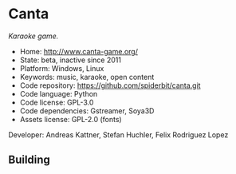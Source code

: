 # Canta

_Karaoke game._

- Home: http://www.canta-game.org/
- State: beta, inactive since 2011
- Platform: Windows, Linux
- Keywords: music, karaoke, open content
- Code repository: https://github.com/spiderbit/canta.git
- Code language: Python
- Code license: GPL-3.0
- Code dependencies: Gstreamer, Soya3D
- Assets license: GPL-2.0 (fonts)

Developer: Andreas Kattner, Stefan Huchler, Felix Rodriguez Lopez

## Building
